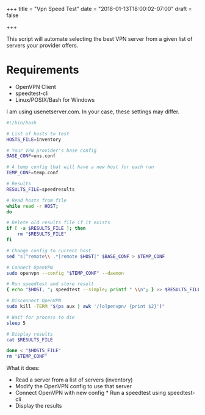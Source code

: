 +++
title = "Vpn Speed Test"
date = "2018-01-13T18:00:02-07:00"
draft = false

+++

This script will automate selecting the best VPN server from a given list of servers your provider offers.

# Requirements

* OpenVPN Client
* speedtest-cli
* Linux/POSIX/Bash for Windows

I am using usenetserver.com. In your case, these settings may differ.

```bash
#!/bin/bash

# List of hosts to test
HOSTS_FILE=inventory

# Your VPN provider's base config
BASE_CONF=uns.conf

# A temp config that will have a new host for each run
TEMP_CONF=temp.conf

# Results
RESULTS_FILE=speedresults

# Read hosts from file
while read -r HOST;
do

# Delete old results file if it exists
if [ -a $RESULTS_FILE ]; then
    rm "$RESULTS_FILE"
fi

# Change config to current host
sed "s|^remote\\ .*|remote $HOST|" $BASE_CONF > $TEMP_CONF

# Connect OpenVPN
sudo openvpn --config "$TEMP_CONF" --daemon

# Run speedtest and store result
{ echo "$HOST, "; speedtest --simple; printf " \\n"; } >> $RESULTS_FILE

# Disconnect OpenVPN
sudo kill -TERM "$(ps aux | awk '/[o]penvpn/ {print $2}')"

# Wait for process to die
sleep 5

# Display results
cat $RESULTS_FILE

done < "$HOSTS_FILE"
rm "$TEMP_CONF"
```
What it does:  

* Read a server from a list of servers (inventory)
* Modify the OpenVPN config to use that server
* Connect OpenVPN with new config * Run a speedtest using speedtest-cli 
* Display the results
